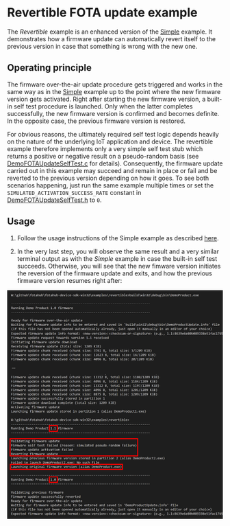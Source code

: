 # Revertible FOTA update example

The *Revertible* example is an enhanced version of the [Simple](simple.md) example. It demonstrates how a firmware update can automatically revert itself to the previous version in case that something is wrong with the new one.

## Operating principle

The firmware over-the-air update procedure gets triggered and works in the same way as in the [Simple](simple.md) example up to the point where the new firmware version gets activated. Right after starting the new firmware version, a built-in self test procedure is launched. Only when the latter completes successfully, the new firmware version is confirmed and becomes definite. In the opposite case, the previous firmware version is restored.

For obvious reasons, the ultimately required self test logic depends heavily on the nature of the underlying IoT application and device. The revertible example therefore implements only a very simple self test stub which returns a positive or negative result on a pseudo-random basis (see [DemoFOTAUpdateSelfTest.c](../../examples/revertible/DemoFOTAUpdateSelfTest.c) for details). Consequently, the firmware update carried out in this example may succeed and remain in place or fail and be reverted to the previous version depending on how it goes. To see both scenarios happening, just run the same example multiple times or set the `SIMULATED_ACTIVATION_SUCCESS_RATE` constant in [DemoFOTAUpdateSelfTest.h](../../examples/revertible/DemoFOTAUpdateSelfTest.h) to `0`.

## Usage

1. Follow the usage instructions of the Simple example as described [here](simple.md#usage).

2. In the very last step, you will observe the same result and a very similar terminal output as with the *Simple* example in case the built-in self test succeeds. Otherwise, you will see that the new fimware version initiates the reversion of the firmware update and exits, and how the previous firmware version resumes right after:

![](revertible-1.png "Reversion to previous firmware version") 